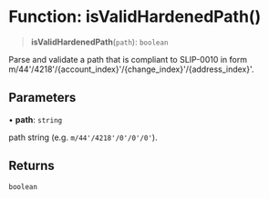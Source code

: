 # Function: isValidHardenedPath()

> **isValidHardenedPath**(`path`): `boolean`

Parse and validate a path that is compliant to SLIP-0010 in form m/44'/4218'/{account_index}'/{change_index}'/{address_index}'.

## Parameters

• **path**: `string`

path string (e.g. `m/44'/4218'/0'/0'/0'`).

## Returns

`boolean`
